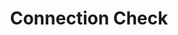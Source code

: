 ---
content-type: "api-structure"
key: "connection-check-object"

title: "Connection Check"
description: "{{ api.data-structures.connection-checks.description | flatify }}"

object-attributes:
  - name: "error"
    type: "boolean"
    description: "Indicates if the last connection check resulted in an error."

  - name: "started_at"
    type: "timestamp"
    description: "The time the last check started."

  - name: "completed_at"
    type: "timestamp"
    description: "The time the last check completed."

examples:
  - code: |
      {
          "last_check":{
            "error": false,
            "started_at":"2018-02-06T16:15:19Z",
            "completed_at":"2018-02-06T16:16:21Z"
          }
      }
---